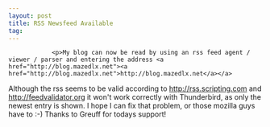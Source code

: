 ```yaml
---
layout: post
title: RSS Newsfeed Available
tag: 
---
```



                <p>My blog can now be read by using an rss feed agent / viewer / parser and entering the address <a href="http://blog.mazedlx.net"><a href="http://blog.mazedlx.net">http://blog.mazedlx.net</a></a>
Although the rss seems to be valid according to <a href="http://rss.scripting.com"><a href="http://rss.scripting.com">http://rss.scripting.com</a></a> and <a href="http://feedvalidator.org"><a href="http://feedvalidator.org">http://feedvalidator.org</a></a> it won't work correctly with Thunderbird, as only the newest entry is shown.
I hope I can fix that problem, or those mozilla guys have to :-)
Thanks to Greuff for todays support!</p>
            
